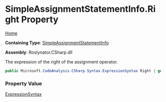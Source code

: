 # SimpleAssignmentStatementInfo\.Right Property

[Home](../../../../../README.md)

**Containing Type**: [SimpleAssignmentStatementInfo](../README.md)

**Assembly**: Roslynator\.CSharp\.dll

  
The expression of the right of the assignment operator\.

```csharp
public Microsoft.CodeAnalysis.CSharp.Syntax.ExpressionSyntax Right { get; }
```

### Property Value

[ExpressionSyntax](https://docs.microsoft.com/en-us/dotnet/api/microsoft.codeanalysis.csharp.syntax.expressionsyntax)

